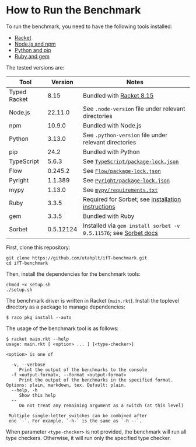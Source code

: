 # How to Run the Benchmark

To run the benchmark, you need to have the following tools installed:

- [Racket](https://racket-lang.org/)
- [Node.js and npm](https://nodejs.org/)
- [Python and pip](https://www.python.org/)
- [Ruby and gem](https://www.ruby-lang.org/)

The tested versions are:

| Tool         | Version | Notes                                                                                                                |
|--------------|---------|----------------------------------------------------------------------------------------------------------------------|
| Typed Racket | 8.15    | Bundled with [Racket 8.15](https://download.racket-lang.org/releases/8.15/)                                                                                             |
| Node.js      | 22.11.0 | See `.node-version` file under relevant directories                                                                  |
| npm          | 10.9.0  | Bundled with Node.js                                                                                                 |
| Python       | 3.13.0  | See `.python-version` file under relevant directories                                                                |
| pip          | 24.2    | Bundled with Python                                                                                                  |
| TypeScript   | 5.6.3   | See [`TypeScript/package-lock.json`](https://github.com/utahplt/ot-benchmark/blob/main/TypeScript/package-lock.json) |
| Flow         | 0.245.2 | See [`Flow/package-lock.json`](https://github.com/utahplt/ot-benchmark/blob/main/Flow/package-lock.json)             |
| Pyright      | 1.1.389 | See [`Pyright/package-lock.json`](https://github.com/utahplt/ot-benchmark/blob/main/Pyright/package-lock.json)       |
| mypy         | 1.13.0  | See [`mypy/requirements.txt`](https://github.com/utahplt/ot-benchmark/blob/main/mypy/requirements.txt)               |
| Ruby         | 3.3.5   | Required for Sorbet; see [installation instructions](https://www.ruby-lang.org/en/downloads/)                        |
| gem          | 3.3.5   | Bundled with Ruby                                                                                                    | 
| Sorbet       | 0.5.12124| Installed via `gem install sorbet -v 0.5.11576`; see [Sorbet docs](https://sorbet.org/docs/setup)                   |

First, clone this repository:

```shell
git clone https://github.com/utahplt/ifT-benchmark.git
cd ifT-benchmark
```

Then, install the dependencies for the benchmark tools:

```shell
chmod +x setup.sh
./setup.sh
```

The benchmark driver is written in Racket (`main.rkt`).
Install the toplevel directory as a package to manage dependencies:

```text
$ raco pkg install --auto
```


The usage of the benchmark tool is as follows:

```text
$ racket main.rkt --help
usage: main.rkt [ <option> ... ] [<type-checker>]

<option> is one of

  -v, --verbose
     Print the output of the benchmarks to the console
  -f <output-format>, --format <output-format>
     Print the output of the benchmarks in the specified format. Options: plain, markdown, tex. Default: plain.
  --help, -h
     Show this help
  --
     Do not treat any remaining argument as a switch (at this level)

 Multiple single-letter switches can be combined after
 one `-`. For example, `-h-` is the same as `-h --`.
```

When parameter `<type-checker>` is not provided, the benchmark will run all type checkers. Otherwise, it will run only the specified type checker.
